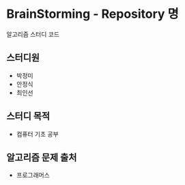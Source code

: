 # BrainStorming - Repository 명
알고리즘 스터디 코드 

## 스터디원
- 박정미
- 안정식
- 최인선

## 스터디 목적
- 컴퓨터 기초 공부

## 알고리즘 문제 출처
- 프로그래머스
